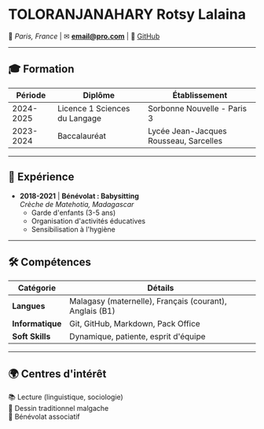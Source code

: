 # TOLORANJANAHARY Rotsy Lalaina  
📍 *Paris, France* | ✉ **email@pro.com** | 🔗 [GitHub](https://github.com/monprofil)  

---

## 🎓 Formation  
| Période       | Diplôme                     | Établissement                  |
|---------------|-----------------------------|--------------------------------|
| 2024-2025     | Licence 1 Sciences du Langage | Sorbonne Nouvelle - Paris 3    |
| 2023-2024     | Baccalauréat                | Lycée Jean-Jacques Rousseau, Sarcelles |

---

## 💼 Expérience  
- **2018-2021** | **Bénévolat : Babysitting**  
  *Crèche de Matehotia, Madagascar*  
  - Garde d'enfants (3-5 ans)  
  - Organisation d'activités éducatives  
  - Sensibilisation à l'hygiène  

---

## 🛠 Compétences  
| Catégorie      | Détails                                   |
|----------------|------------------------------------------|
| **Langues**    | Malagasy (maternelle), Français (courant), Anglais (B1) |
| **Informatique**| Git, GitHub, Markdown, Pack Office       |
| **Soft Skills**| Dynamique, patiente, esprit d'équipe     |

---

## 🌍 Centres d'intérêt  
📚 Lecture (linguistique, sociologie)  
🎨 Dessin traditionnel malgache  
🌱 Bénévolat associatif  
